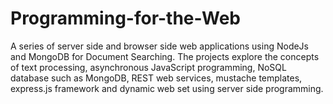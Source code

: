 # Programming-for-the-Web
A series of server side and browser side web applications using NodeJs and MongoDB for Document Searching. The projects explore the concepts of text processing, asynchronous JavaScript programming, NoSQL database such as MongoDB, REST web services, mustache templates, express.js framework and dynamic web set using server side programming.

